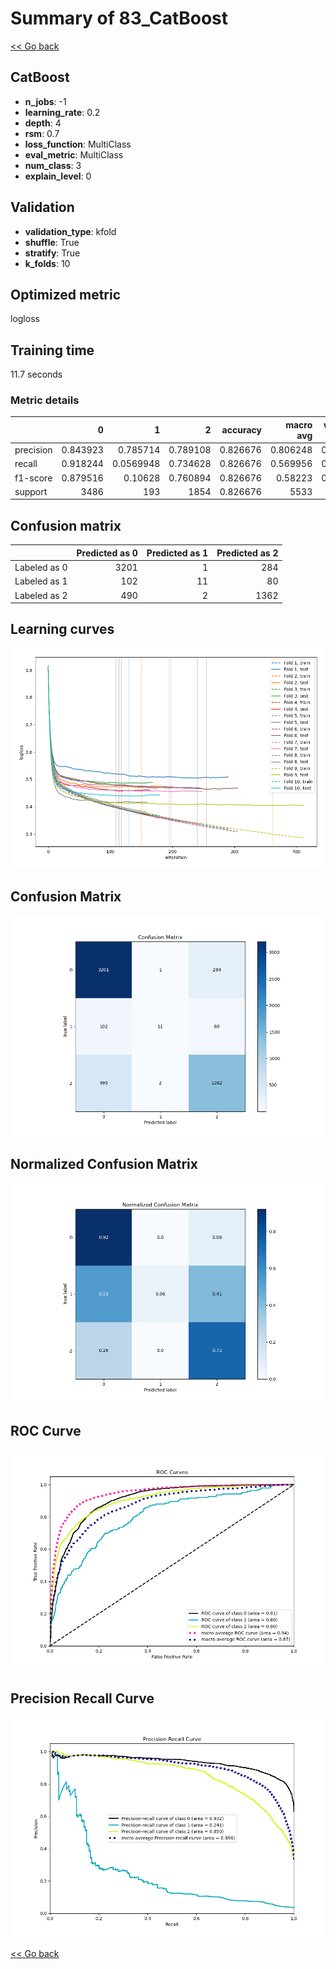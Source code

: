 # Summary of 83_CatBoost

[<< Go back](../README.md)


## CatBoost
- **n_jobs**: -1
- **learning_rate**: 0.2
- **depth**: 4
- **rsm**: 0.7
- **loss_function**: MultiClass
- **eval_metric**: MultiClass
- **num_class**: 3
- **explain_level**: 0

## Validation
 - **validation_type**: kfold
 - **shuffle**: True
 - **stratify**: True
 - **k_folds**: 10

## Optimized metric
logloss

## Training time

11.7 seconds

### Metric details
|           |           0 |           1 |           2 |   accuracy |   macro avg |   weighted avg |   logloss |
|:----------|------------:|------------:|------------:|-----------:|------------:|---------------:|----------:|
| precision |    0.843923 |   0.785714  |    0.789108 |   0.826676 |    0.806248 |       0.823525 |  0.456098 |
| recall    |    0.918244 |   0.0569948 |    0.734628 |   0.826676 |    0.569956 |       0.826676 |  0.456098 |
| f1-score  |    0.879516 |   0.10628   |    0.760894 |   0.826676 |    0.58223  |       0.812797 |  0.456098 |
| support   | 3486        | 193         | 1854        |   0.826676 | 5533        |    5533        |  0.456098 |


## Confusion matrix
|              |   Predicted as 0 |   Predicted as 1 |   Predicted as 2 |
|:-------------|-----------------:|-----------------:|-----------------:|
| Labeled as 0 |             3201 |                1 |              284 |
| Labeled as 1 |              102 |               11 |               80 |
| Labeled as 2 |              490 |                2 |             1362 |

## Learning curves
![Learning curves](learning_curves.png)
## Confusion Matrix

![Confusion Matrix](confusion_matrix.png)


## Normalized Confusion Matrix

![Normalized Confusion Matrix](confusion_matrix_normalized.png)


## ROC Curve

![ROC Curve](roc_curve.png)


## Precision Recall Curve

![Precision Recall Curve](precision_recall_curve.png)



[<< Go back](../README.md)
